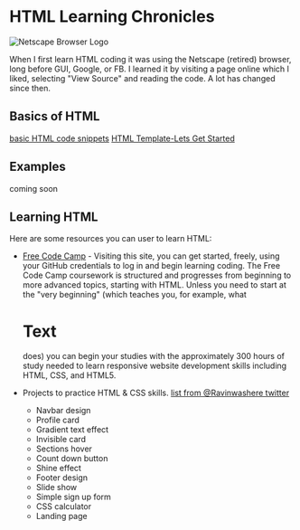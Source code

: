 # HTML Learning Chronicles 
![Netscape Browser Logo](https://uploads-ssl.webflow.com/5966ea9b9217ca534caf13d5/5c56614a53095803c146677b_70%20Netscape.png)

When I first learn HTML coding it was using the Netscape (retired) browser, long before GUI, Google, or FB.  I learned it by visiting a page online which I liked, selecting "View Source" and reading the code.  A lot has changed since then. 

## Basics of HTML
[basic HTML code snippets](https://github.com/EO4wellness/T-I-L/tree/main/HTML/Basic-Code)
[HTML Template-Lets Get Started](https://github.com/EO4wellness/T-I-L/blob/main/HTML/Basic-Code/head.html)

## Examples 
coming soon 

## Learning HTML
Here are some resources you can user to learn HTML:

* [Free Code Camp](https://www.freecodecamp.org) - Visiting this site, you can get started, freely, using your GitHub credentials to log in and begin learning coding.  The Free Code Camp coursework is structured and progresses from beginning to more advanced topics, starting with HTML.  Unless you need to start at the "very beginning" (which teaches you, for example, what <H1>Text</H1> does) you can begin your studies with the approximately 300 hours of study needed to learn responsive website development skills including HTML, CSS, and HTML5. 

* Projects to practice HTML & CSS skills. [list from @Ravinwashere twitter](https://twitter.com/ravinwashere/status/1343434835793100800)

    - Navbar design 
    - Profile card
    - Gradient text effect
    - Invisible card
    - Sections hover
    - Count down button
    - Shine effect
    - Footer design
    - Slide show
    - Simple sign up form
    - CSS calculator 
    - Landing page


